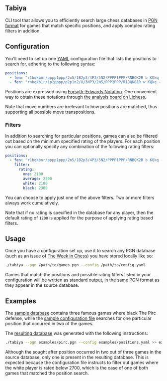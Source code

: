## Tabiya

CLI tool that allows you to efficiently search large chess databases in [PGN format](https://en.wikipedia.org/wiki/Portable_Game_Notation) for games that match specific positions, and apply complex rating filters in addition. 

## Configuration

You'll need to set up one [YAML](https://en.wikipedia.org/wiki/YAML) configuration file that lists the positions to search for, adhering to the following syntax:

```yaml
positions:
  - fen: "r1bqkbnr/pppp1ppp/2n5/1B2p3/4P3/5N2/PPPP1PPP/RNBQK2R b KQkq - 3 3"
  - fen: "rnbqkb1r/1p2pppp/p2p1n2/8/3NP3/2N5/PPP2PPP/R1BQKB1R w KQkq - 0 6"
```

Positions are expressed using [Forsyth–Edwards Notation](https://en.wikipedia.org/wiki/Forsyth-Edwards_Notation). One convenient way to obtain these notations through [the analysis board on Lichess](https://lichess.org/analysis).

Note that move numbers are irrelevant to how positions are matched, thus supporting all possible move transpositions.

### Filters

In addition to searching for particular positions, games can also be filtered out based on the minimum specified rating of the players. For each position you can optionally specify any combination of the following rating filters:

```yaml
positions:
  - fen: "r1bqkbnr/pppp1ppp/2n5/1B2p3/4P3/5N2/PPPP1PPP/RNBQK2R b KQkq - 3 3"
    filter:
      rating:
        one: 2100
        average: 2200
        white: 2100
        black: 2300
```

You can choose to apply just one of the above filters. Two or more filters always work cumulatively.

Note that if no rating is specified in the database for any player, then the default rating of `1200` is applied for the purpose of applying rating based filters.

## Usage

Once you have a configuration set up, use it to search any PGN database (such as an issue of [The Week in Chess](https://theweekinchess.com/twic)) you have stored locally like so:

```bash
./tabiya --pgn /path/to/games.pgn --config /path/to/config.yaml
```

Games that match the positions and possible rating filters listed in your configuration will be written as standard output, in the same PGN format as they appear in the source database.

## Examples

The [sample database](File:examples/database.pgn) contains three famous games where black The Pirc defense, while the [sample configuration file](File:examples/positions.yaml) searches for one particular position that occurred in two of the games.

The [resulting database](File:examples/output.pgn) was generated with the following instructions:

```bash
./tabiya --pgn examples/pirc.pgn --config examples/positions.yaml >> examples/output.pgn
```

Although the sought after position occurred in two out of three games in the source database, only one is present in the resulting database. This is expected because the configuration file instructs to filter out games where the white player is rated below 2700, which is the case of one of both games that matched the position search.